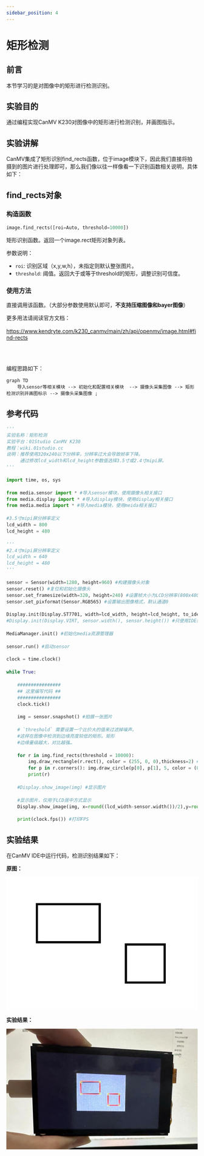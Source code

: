 ```yaml
---
sidebar_position: 4
---
```


# 矩形检测

## 前言
本节学习的是对图像中的矩形进行检测识别。

## 实验目的
通过编程实现CanMV K230对图像中的矩形进行检测识别，并画图指示。

## 实验讲解

CanMV集成了矩形识别find_rects函数，位于image模块下，因此我们直接将拍摄到的图片进行处理即可，那么我们像以往一样像看一下识别函数相关说明，具体如下：

## find_rects对象

### 构造函数
```python
image.find_rects([roi=Auto, threshold=10000])
```
矩形识别函数。返回一个image.rect矩形对象列表。

参数说明：
- `roi`: 识别区域（x,y,w,h），未指定则默认整张图片。
- `threshold`: 阈值。返回大于或等于threshold的矩形，调整识别可信度。

### 使用方法

直接调用该函数。（大部分参数使用默认即可，**不支持压缩图像和bayer图像**）

更多用法请阅读官方文档：<br></br>
https://www.kendryte.com/k230_canmv/main/zh/api/openmv/image.html#find-rects

<br></br>

编程思路如下：

```mermaid
graph TD
    导入sensor等相关模块 --> 初始化和配置相关模块  --> 摄像头采集图像 --> 矩形检测识别并画图标示 --> 摄像头采集图像 ;
```

## 参考代码

```python
'''
实验名称：矩形检测
实验平台：01Studio CanMV K230
教程：wiki.01studio.cc
说明：推荐使用320x240以下分辨率，分辨率过大会导致帧率下降。
     通过修改lcd_width和lcd_height参数值选择3.5寸或2.4寸mipi屏。
'''

import time, os, sys

from media.sensor import * #导入sensor模块，使用摄像头相关接口
from media.display import * #导入display模块，使用display相关接口
from media.media import * #导入media模块，使用meida相关接口

#3.5寸mipi屏分辨率定义
lcd_width = 800
lcd_height = 480

'''
#2.4寸mipi屏分辨率定义
lcd_width = 640
lcd_height = 480
'''

sensor = Sensor(width=1280, height=960) #构建摄像头对象
sensor.reset() #复位和初始化摄像头
sensor.set_framesize(width=320, height=240) #设置帧大小为LCD分辨率(800x480)，默认通道0
sensor.set_pixformat(Sensor.RGB565) #设置输出图像格式，默认通道0

Display.init(Display.ST7701, width=lcd_width, height=lcd_height, to_ide=True) #同时使用mipi屏和IDE缓冲区显示图像
#Display.init(Display.VIRT, sensor.width(), sensor.height()) #只使用IDE缓冲区显示图像

MediaManager.init() #初始化media资源管理器

sensor.run() #启动sensor

clock = time.clock()

while True:

    ################
    ## 这里编写代码 ##
    ################
    clock.tick()

    img = sensor.snapshot() #拍摄一张图片

    # `threshold` 需要设置一个比价大的值来过滤掉噪声。
    #这样在图像中检测到边缘亮度较低的矩形。矩形
    #边缘量级越大，对比越强…

    for r in img.find_rects(threshold = 10000):
        img.draw_rectangle(r.rect(), color = (255, 0, 0),thickness=2) #画矩形显示
        for p in r.corners(): img.draw_circle(p[0], p[1], 5, color = (0, 255, 0))#四角画小圆形
        print(r)

    #Display.show_image(img) #显示图片

    #显示图片，仅用于LCD居中方式显示
    Display.show_image(img, x=round((lcd_width-sensor.width())/2),y=round((lcd_height-sensor.height())/2))

    print(clock.fps()) #打印FPS
```

## 实验结果

在CanMV IDE中运行代码，检测识别结果如下：

**原图：**

![rects](./img/find_rects/find_rects1.png)

**实验结果：**

![rects](./img/find_rects/find_rects2.jpg)

